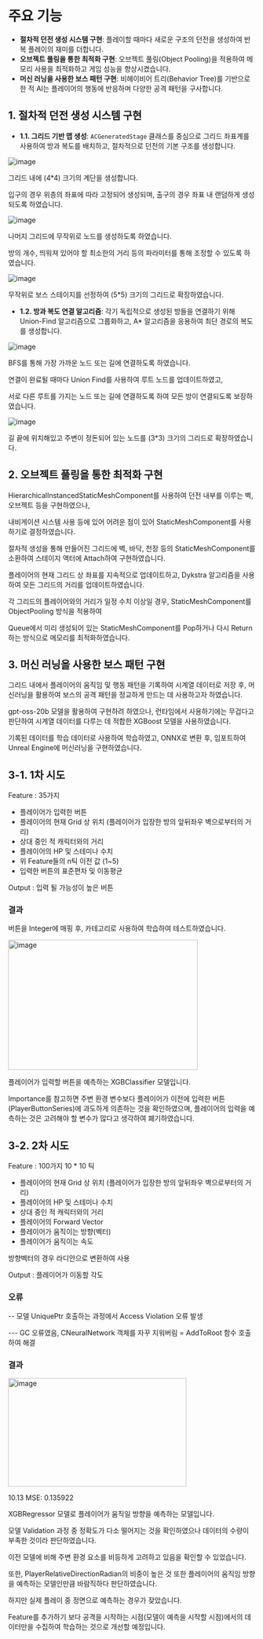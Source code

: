 # 주요 기능

- **절차적 던전 생성 시스템 구현**: 플레이할 때마다 새로운 구조의 던전을 생성하여 반복 플레이의 재미를 더합니다.
- **오브젝트 풀링을 통한 최적화 구현**: 오브젝트 풀링(Object Pooling)을 적용하여 메모리 사용을 최적화하고 게임 성능을 향상시켰습니다.
- **머신 러닝을 사용한 보스 패턴 구현**: 비헤이비어 트리(Behavior Tree)를 기반으로 한 적 AI는 플레이어의 행동에 반응하며 다양한 공격 패턴을 구사합니다.

## 1. 절차적 던전 생성 시스템 구현

- **1.1. 그리드 기반 맵 생성**: `ACGeneratedStage` 클래스를 중심으로 그리드 좌표계를 사용하여 방과 복도를 배치하고, 절차적으로 던전의 기본 구조를 생성합니다.

![image](https://github.com/user-attachments/assets/61eecb1e-3b32-481b-b9da-38bc7a6fb5e7)

그리드 내에 (4*4) 크기의 계단을 생성합니다.

입구의 경우 위층의 좌표에 따라 고정되어 생성되며, 출구의 경우 좌표 내 랜덤하게 생성되도록 하였습니다.

![image](https://github.com/user-attachments/assets/ca3143f0-4e0c-4eef-963f-0ae5fe032e52)

나머지 그리드에 무작위로 노드를 생성하도록 하였습니다.

방의 개수, 띄워져 있어야 할 최소한의 거리 등의 파라미터를 통해 조정할 수 있도록 하였습니다.

![image](https://github.com/user-attachments/assets/a2ea7ccf-6807-4a4e-9995-27c8acbb5a0f)

무작위로 보스 스테이지를 선정하여 (5*5) 크기의 그리드로 확장하였습니다.

- **1.2. 방과 복도 연결 알고리즘**: 각기 독립적으로 생성된 방들을 연결하기 위해 Union-Find 알고리즘으로 그룹화하고, A* 알고리즘을 응용하여 최단 경로의 복도를 생성합니다.

![image](https://github.com/user-attachments/assets/1f0c0f12-2b03-46d5-a33d-5bdc7abf1557)

BFS를 통해 가장 가까운 노드 또는 길에 연결하도록 하였습니다.

연결이 완료될 때마다 Union Find를 사용하여 루트 노드를 업데이트하였고,

서로 다른 루트를 가지는 노드 또는 길에 연결하도록 하여 모든 방이 연결되도록 보장하였습니다.

![image](https://github.com/user-attachments/assets/c8d24dca-b88d-430d-8bef-634173ce8d9b)

길 끝에 위치해있고 주변이 정돈되어 있는 노드를 (3*3) 크기의 그리드로 확장하였습니다.

## 2. 오브젝트 풀링을 통한 최적화 구현

HierarchicalInstancedStaticMeshComponent를 사용하여 던전 내부를 이루는 벽, 오브젝트 등을 구현하였으나,

내비게이션 시스템 사용 등에 있어 어려운 점이 있어 StaticMeshComponent를 사용하기로 결정하였습니다.

절차적 생성을 통해 만들어진 그리드에 벽, 바닥, 천장 등의 StaticMeshComponent를 소환하여 스테이지 액터에 Attach하여 구현하였습니다.

플레이어의 현재 그리드 상 좌표를 지속적으로 업데이트하고, Dykstra 알고리즘을 사용하여 모든 그리드의 거리를 업데이트하였습니다.

각 그리드의 플레이어와의 거리가 일정 수치 이상일 경우, StaticMeshComponent를 ObjectPooling 방식을 적용하여

Queue에서 미리 생성되어 있는 StaticMeshComponent를 Pop하거나 다시 Return하는 방식으로 메모리를 최적화하였습니다.

## 3. 머신 러닝을 사용한 보스 패턴 구현

그리드 내에서 플레이어의 움직임 및 행동 패턴을 기록하여 시계열 데이터로 저장 후, 머신러닝을 활용하여 보스의 공격 패턴을 정교하게 만드는 데 사용하고자 하였습니다.

gpt-oss-20b 모델을 활용하여 구현하려 하였으나, 런타임에서 사용하기에는 무겁다고 판단하여 시계열 데이터를 다루는 데 적합한 XGBoost 모델을 사용하였습니다.

기록된 데이터를 학습 데이터로 사용하여 학습하였고, ONNX로 변환 후, 임포트하여 Unreal Engine에 머신러닝을 구현하였습니다.

## 3-1. 1차 시도

Feature : 35가지

- 플레이어가 입력한 버튼
- 플레이어의 현재 Grid 상 위치 (플레이어가 입장한 방의 앞뒤좌우 벽으로부터의 거리)
- 상대 중인 적 캐릭터와의 거리
- 플레이어의 HP 및 스테미나 수치
- 위 Feature들의 n틱 이전 값 (1~5)
- 입력한 버튼의 표준편차 및 이동평균

Output : 입력 될 가능성이 높은 버튼

### 결과

버튼을 Integer에 매핑 후, 카테고리로 사용하여 학습하여 테스트하였습니다.

<img width="386" height="265" alt="image" src="https://github.com/user-attachments/assets/47950ff9-5a7f-4797-9e7c-b6be22106f36" />

플레이어가 입력할 버튼을 예측하는 XGBClassifier 모델입니다.

Importance를 참고하면 주변 환경 변수보다 플레이어가 이전에 입력한 버튼(PlayerButtonSeries)에 과도하게 의존하는 것을 확인하였으며,
  플레이어의 입력을 예측하는 것은 고려해야 할 변수가 많다고 생각하여 폐기하였습니다.

## 3-2. 2차 시도

Feature : 100가지 10 * 10 틱
- 플레이어의 현재 Grid 상 위치 (플레이어가 입장한 방의 앞뒤좌우 벽으로부터의 거리)
- 플레이어의 HP 및 스테미나 수치
- 상대 중인 적 캐릭터와의 거리
- 플레이어의 Forward Vector
- 플레이어가 움직이는 방향(벡터)
- 플레이어가 움직이는 속도

방향벡터의 경우 라디안으로 변환하여 사용

Output : 플레이어가 이동할 각도

### 오류

-- 모델 UniquePtr 호출하는 과정에서 Access Violation 오류 발생

--- GC 오류였음, CNeuralNetwork 객체를 자꾸 지워버림 = AddToRoot 함수 호출하여 해결

### 결과

<img width="363" height="221" alt="image" src="https://github.com/user-attachments/assets/20968070-6edf-4395-a3dc-0a1466c4a89d" />

10.13 MSE: 0.135922

XGBRegressor 모델로 플레이어가 움직일 방향을 예측하는 모델입니다.

모델 Validation 과정 중 정확도가 다소 떨어지는 것을 확인하였으나 데이터의 수량이 부족한 것이라 판단하였습니다.


이전 모델에 비해 주변 환경 요소를 비등하게 고려하고 있음을 확인할 수 있었습니다.

또한, PlayerRelativeDirectionRadian의 비중이 높은 것 또한 플레이어의 움직임 방향을 예측하는 모델인만큼 바람직하다 판단하였습니다.


하지만 실제 플레이 중 정면으로 예측하는 경우가 잦았습니다.

Feature를 추가하기 보다 공격을 시작하는 시점(모델이 예측을 시작할 시점)에서의 데이터만을 수집하여 학습하는 것으로 개선할 예정입니다.
